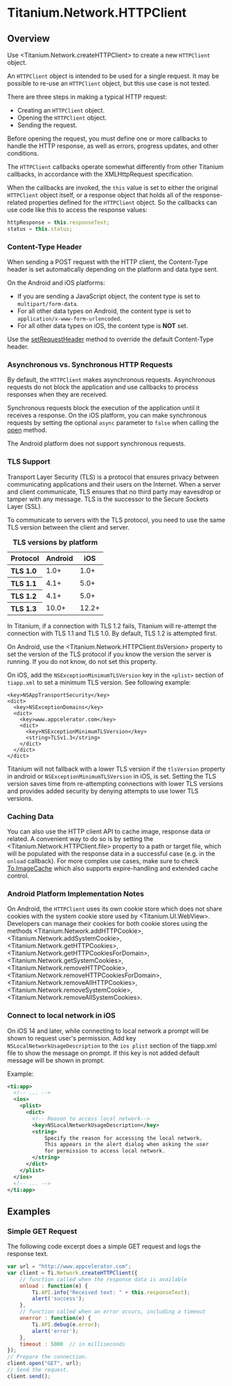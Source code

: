 # Titanium.Network.HTTPClient

<TypeHeader/>

## Overview

Use <Titanium.Network.createHTTPClient> to create a new `HTTPClient` object.

An `HTTPClient` object is intended to be used for a single request. It may be
possible to re-use an `HTTPClient` object, but this use case is not tested.

There are three steps in making a typical HTTP request:

* Creating an `HTTPClient` object.
* Opening the `HTTPClient` object.
* Sending the request.

Before opening the request, you must define one or more callbacks to handle
the HTTP response, as well as errors, progress updates, and other conditions.

The `HTTPClient` callbacks operate somewhat differently from other
Titanium callbacks, in accordance with the XMLHttpRequest specification.

When the callbacks are invoked, the `this` value is set to either the
original `HTTPClient` object itself, or a response object that holds all
of the response-related properties defined for the `HTTPClient` object. So the
callbacks can use code like this to access the response values:

``` js
httpResponse = this.responseText;
status = this.status;
```

### Content-Type Header

When sending a POST request with the HTTP client, the Content-Type header is set automatically
depending on the platform and data type sent.

On the Android and iOS platforms:

  * If you are sending a JavaScript object, the content type is set to `multipart/form-data`.
  * For all other data types on Android, the content type is set to `application/x-www-form-urlencoded`.
  * For all other data types on iOS, the content type is **NOT** set.

Use the [setRequestHeader](Titanium.Network.HTTPClient.setRequestHeader) method to override the
default Content-Type header.

### Asynchronous vs. Synchronous HTTP Requests

By default, the `HTTPClient` makes asynchronous requests.  Asynchronous requests do not block
the application and use callbacks to process responses when they are received.

Synchronous requests block the execution of the application until it receives a response.
On the iOS platform,  you can make synchronous requests by setting the optional
`async` parameter to `false` when calling the [open](Titanium.Network.HTTPClient.open) method.

The Android platform does not support synchronous requests.

### TLS Support

Transport Layer Security (TLS) is a protocol that ensures privacy between communicating applications
and their users on the Internet. When a server and client communicate, TLS ensures that no third
party may eavesdrop or tamper with any message. TLS is the successor to the Secure Sockets Layer (SSL).

To communicate to servers with the TLS protocol, you need to use the same TLS version between
the client and server.

<table class="doc-table" summary="This table provides information about TLS versions.">
  <caption><b>TLS versions by platform</b></caption>
  <thead>
    <tr>
      <th>Protocol</th>
      <th>Android</th>
      <th>iOS</th>
    </tr>
  </thead>
  <tbody>
    <tr>
      <th align="left">TLS 1.0</th>
      <td>1.0+</td>
      <td>1.0+</td>
    </tr>
    <tr>
      <th align="left">TLS 1.1</th>
      <td>4.1+</td>
      <td>5.0+</td>
    </tr>
    <tr>
      <th align="left">TLS 1.2</th>
      <td>4.1+</td>
      <td>5.0+</td>
    </tr>
    <tr>
      <th align="left">TLS 1.3</th>
      <td>10.0+</td>
      <td>12.2+</td>
    </tr>
  </tbody>
</table>

In Titanium, if a connection with TLS 1.2 fails, Titanium will re-attempt the connection with
TLS 1.1 and TLS 1.0. By default, TLS 1.2 is attempted first.

On Android, use the <Titanium.Network.HTTPClient.tlsVersion> property to set the version of the TLS protocol
if you know the version the server is running.  If you do not know, do not set this property.

On iOS, add the `NSExceptionMinimumTLSVersion` key in the `<plist>` section of `tiapp.xml` to set a minimum TLS version. 
See following example:

```
<key>NSAppTransportSecurity</key>
<dict>
  <key>NSExceptionDomains</key>
  <dict>
    <key>www.appcelerator.com</key>
    <dict>
      <key>NSExceptionMinimumTLSVersion</key>
      <string>TLSv1.3</string>
    </dict>
  </dict>
</dict>
```  
Titanium will not fallback with a lower TLS version if the `tlsVersion` property in android or `NSExceptionMinimumTLSVersion` in iOS, is set.
Setting the TLS version saves time from re-attempting connections with lower TLS versions and
provides added security by denying attempts to use lower TLS versions.

### Caching Data

You can also use the HTTP client API to cache image, response data or related. A convenient
way to do so is by setting the <Titanium.Network.HTTPClient.file> property to a path or target
file, which will be populated with the response data in a successful case (e.g. in the `onload`
callback). For more complex use cases, make sure to check [To.ImageCache](https://github.com/Topener/To.ImageCache/)
which also supports expire-handling and extended cache control.

### Android Platform Implementation Notes

On Android, the `HTTPClient` uses its own cookie store which does not share cookies with the
system cookie store used by <Titanium.UI.WebView>. Developers can manage their cookies for both
cookie stores using the methods <Titanium.Network.addHTTPCookie>, <Titanium.Network.addSystemCookie>,
<Titanium.Network.getHTTPCookies>, <Titanium.Network.getHTTPCookiesForDomain>, <Titanium.Network.getSystemCookies>,
<Titanium.Network.removeHTTPCookie>, <Titanium.Network.removeHTTPCookiesForDomain>, <Titanium.Network.removeAllHTTPCookies>,
<Titanium.Network.removeSystemCookie>, <Titanium.Network.removeAllSystemCookies>.

### Connect to local network in iOS

On iOS 14 and later, while connecting to local network a prompt will be shown to request user's permission.
Add key `NSLocalNetworkUsageDescription` to the `ios plist` section of the tiapp.xml file to show the message on prompt.
If this key is not added default message will be shown in prompt.

Example:

``` xml
<ti:app>
  <!-- ... -->
  <ios>
    <plist>
      <dict>
        <!-- Reason to access local network-->
        <key>NSLocalNetworkUsageDescription</key>
        <string>
            Specify the reason for accessing the local network.
            This appears in the alert dialog when asking the user 
            for permission to access local network.
        </string>
      </dict>
    </plist>
  </ios>
  <!-- ... -->
</ti:app>
```

## Examples

### Simple GET Request

The following code excerpt does a simple GET request and logs the response text.

``` js
var url = "http://www.appcelerator.com";
var client = Ti.Network.createHTTPClient({
    // function called when the response data is available
    onload : function(e) {
        Ti.API.info("Received text: " + this.responseText);
        alert('success');
    },
    // function called when an error occurs, including a timeout
    onerror : function(e) {
        Ti.API.debug(e.error);
        alert('error');
    },
    timeout : 5000  // in milliseconds
});
// Prepare the connection.
client.open("GET", url);
// Send the request.
client.send();
```

<ApiDocs/>
